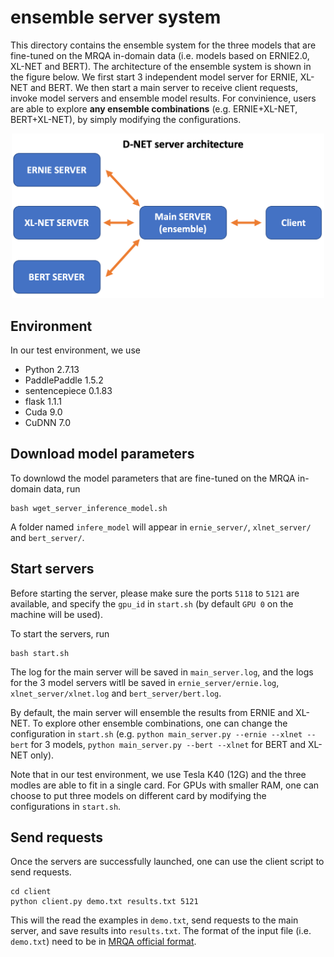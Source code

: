 # ensemble server system
This directory contains the ensemble system for the three models that are fine-tuned on the MRQA in-domain data (i.e. models based on ERNIE2.0, XL-NET and BERT). The architecture of the ensemble system is shown in the figure below. We first start 3 independent model server for ERNIE, XL-NET and BERT. We then start a main server to receive client requests, invoke model servers and ensemble model results. 
For convinience, users are able to explore **any ensemble combinations** (e.g. ERNIE+XL-NET, BERT+XL-NET), by simply modifying the configurations.

<p align="center">
<img src="../images/D-NET_server.png" width="500">
</p>


## Environment
In our test environment, we use 

 - Python 2.7.13
 - PaddlePaddle 1.5.2
 - sentencepiece 0.1.83
 - flask 1.1.1
 - Cuda 9.0
 - CuDNN 7.0

## Download model parameters 
To downlowd the model parameters that are fine-tuned on the MRQA in-domain data, run
 
```
bash wget_server_inference_model.sh
```
A folder named `infere_model` will appear in `ernie_server/`, `xlnet_server/` and `bert_server/`. 

## Start servers

Before starting the server, please make sure the ports `5118` to `5121` are available, and specify the `gpu_id` in `start.sh` (by default `GPU 0` on the machine will be used). 

To start the servers, run

```
bash start.sh
```
The log for the main server will be saved in `main_server.log`, and the logs for the 3 model servers witll be saved in `ernie_server/ernie.log`, `xlnet_server/xlnet.log` and `bert_server/bert.log`. 

By default, the main server will ensemble the results from ERNIE and XL-NET. To explore other ensemble combinations, one can change the configuration in `start.sh` (e.g. `python main_server.py --ernie --xlnet --bert` for 3 models, `python main_server.py --bert --xlnet` for BERT and XL-NET only). 

Note that in our test environment, we use Tesla K40 (12G) and the three modles are able to fit in a single card. For GPUs with smaller RAM, one can choose to put three models on different card by modifying the configurations in  `start.sh`.

## Send requests
Once the servers are successfully launched, one can use the client script to send requests.

```
cd client
python client.py demo.txt results.txt 5121
```
This will the read the examples in `demo.txt`, send requests to the main server, and save results into `results.txt`. The format of the input file (i.e. `demo.txt`) need to be in [MRQA official format](https://github.com/mrqa/MRQA-Shared-Task-2019).